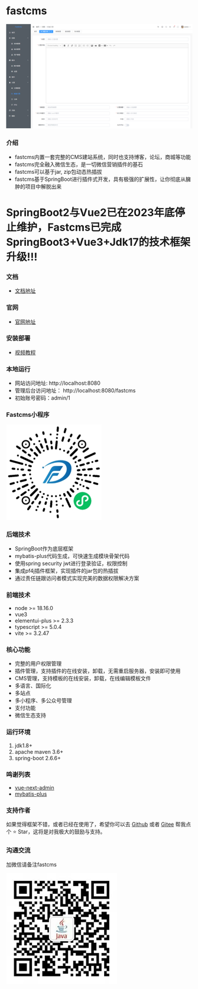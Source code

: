 # fastcms

![输入图片说明](./doc/images/fastcms.png "fastcms.png")

### 介绍
- fastcms内置一套完整的CMS建站系统，同时也支持博客，论坛，商城等功能
- fastcms完全融入微信生态，是一切微信营销插件的基石
- fastcms可以基于jar, zip包动态热插拔
- fastcms基于SpringBoot进行插件式开发，具有极强的扩展性，让你彻底从臃肿的项目中解脱出来

# SpringBoot2与Vue2已在2023年底停止维护，Fastcms已完成SpringBoot3+Vue3+Jdk17的技术框架升级!!!

### 文档
- [文档地址](http://doc.xjd2020.com)

### 官网
- [官网地址](https://www.xjd2020.com)

### 安装部署
- [视频教程](https://www.bilibili.com/video/BV12G4y167vi/)

### 本地运行
- 网站访问地址: http://localhost:8080
- 管理后台访问地址： http://localhost:8080/fastcms
- 初始账号密码：admin/1

### Fastcms小程序
![输入图片说明](./doc/images/fastcms.jpg "fastcms.jpg")

### 后端技术
- SpringBoot作为底层框架
- mybatis-plus代码生成，可快速生成模块骨架代码
- 使用spring security jwt进行登录验证，权限控制
- 集成pf4j插件框架，实现插件的jar包的热插拔
- 通过责任链跟访问者模式实现完美的数据权限解决方案

### 前端技术
- node >= 18.16.0
- vue3
- elementui-plus >= 2.3.3
- typescript >= 5.0.4
- vite >= 3.2.47

### 核心功能
- 完整的用户权限管理
- 插件管理，支持插件的在线安装，卸载，无需重启服务器，安装即可使用
- CMS管理，支持模板的在线安装，卸载，在线编辑模板文件
- 多语言、国际化
- 多站点
- 多小程序、多公众号管理
- 支付功能
- 微信生态支持

### 运行环境
1. jdk1.8+
2. apache maven 3.6+
3. spring-boot 2.6.6+

### 鸣谢列表
- <a href="https://gitee.com/lyt-top/vue-next-admin.git" target="_blank">vue-next-admin</a>
- <a href="https://gitee.com/baomidou/mybatis-plus.git" target="_blank">mybatis-plus</a>

### 支持作者
如果觉得框架不错，或者已经在使用了，希望你可以去 <a target="_blank" href="https://github.com/my-fastcms/fastcms.git">Github</a> 或者
<a target="_blank" href="https://gitee.com/xjd2020/fastcms.git">Gitee</a> 帮我点个 ⭐ Star，这将是对我极大的鼓励与支持。

### 沟通交流
加微信请备注fastcms

![输入图片说明](./doc/images/wechat.jpg "wechat.jpg")



